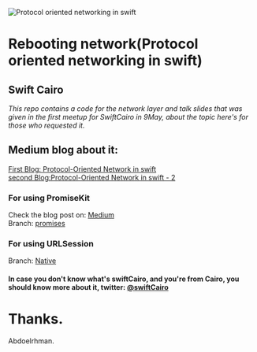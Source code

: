 ![Protocol oriented networking in swift](https://github.com/Yoloabdo/RebootingNetwork/blob/master/head.png)
# Rebooting network(Protocol oriented networking in swift)

## Swift Cairo
<I>This repo contains a code for the network layer and talk slides that was given in the first meetup for SwiftCairo in 9May, about the topic here's for those who requested it. </I>

## Medium blog about it: 
[First Blog: Protocol-Oriented Network in swift](https://medium.com/@yoloabdo/protocol-oriented-ios-network-layer-422575314cc2)
<br>
[second Blog:Protocol-Oriented Network in swift - 2](https://blog.usejournal.com/protocol-oriented-network-part-2-921fb89af3a1)


### For using PromiseKit
Check the blog post on: [Medium](https://medium.com/@yoloabdo/promising-network-layer-f13657d3032d)
<br>
Branch: [promises](https://github.com/Yoloabdo/RebootingNetwork/tree/promises)

### For using URLSession
Branch: [Native](https://github.com/Yoloabdo/RebootingNetwork/tree/Native)

#### In case you don't know what's swiftCairo, and you're from Cairo, you should know more about it, twitter: [@swiftCairo](https://twitter.com/SwiftCairo)

</I>

# Thanks.
Abdoelrhman.
